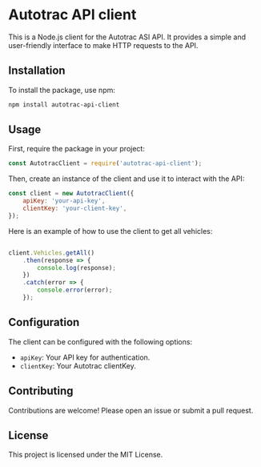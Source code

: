 # Autotrac API client

This is a Node.js client for the Autotrac ASI API. It provides a simple and user-friendly interface to make HTTP requests to the API.

## Installation

To install the package, use npm:

```bash
npm install autotrac-api-client
```

## Usage

First, require the package in your project:

```javascript
const AutotracClient = require('autotrac-api-client');
```

Then, create an instance of the client and use it to interact with the API:

```javascript
const client = new AutotracClient({
    apiKey: 'your-api-key',
    clientKey: 'your-client-key',
});
```

Here is an example of how to use the client to get all vehicles:

```javascript

client.Vehicles.getAll()
    .then(response => {
        console.log(response);
    })
    .catch(error => {
        console.error(error);
    });
```

## Configuration

The client can be configured with the following options:

- `apiKey`: Your API key for authentication.
- `clientKey`: Your Autotrac clientKey.

## Contributing

Contributions are welcome! Please open an issue or submit a pull request.

## License

This project is licensed under the MIT License.
